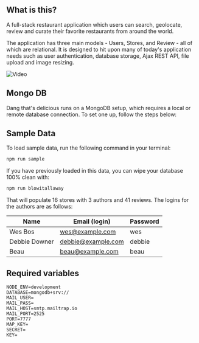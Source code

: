 ## What is this?

A full-stack restaurant application which users can search, geolocate, review and curate their favorite restaurants from around the world.

The application has three main models - Users, Stores, and Review - all of which are relational. It is designed to hit upon many of today's application needs such as user authentication, database storage, Ajax REST API, file upload and image resizing.

![Video](https://imgur.com/8a7YZln.gif)

## Mongo DB

Dang that's delicious runs on a MongoDB setup, which requires a local or remote database connection. To set one up, follow the steps below:


## Sample Data

To load sample data, run the following command in your terminal:

```bash
npm run sample
```

If you have previously loaded in this data, you can wipe your database 100% clean with:

```bash
npm run blowitallaway
```

That will populate 16 stores with 3 authors and 41 reviews. The logins for the authors are as follows:

|Name|Email (login)|Password|
|---|---|---|
|Wes Bos|wes@example.com|wes|
|Debbie Downer|debbie@example.com|debbie|
|Beau|beau@example.com|beau|

## Required variables

```
NODE_ENV=development
DATABASE=mongodb+srv://
MAIL_USER=
MAIL_PASS=
MAIL_HOST=smtp.mailtrap.io
MAIL_PORT=2525
PORT=7777
MAP_KEY=
SECRET=
KEY=
```
